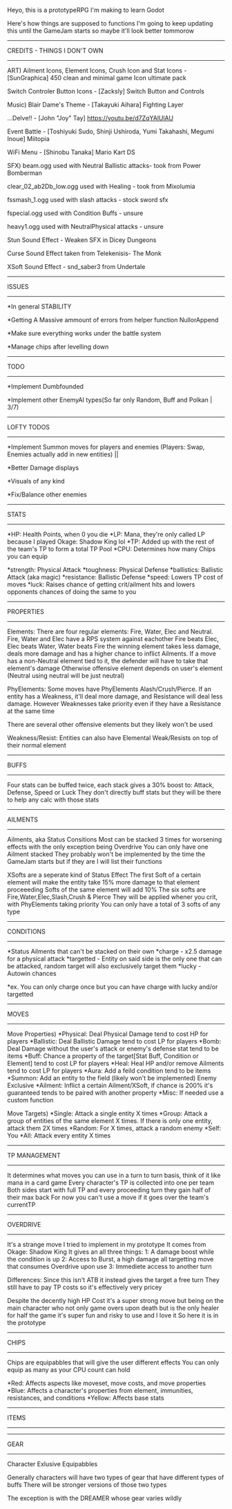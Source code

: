 Heyo, this is a prototypeRPG I'm making to learn Godot

Here's how things are supposed to functions
I'm going to keep updating this until the GameJam starts so maybe it'll look better tommorow

______
CREDITS - THINGS I DON'T OWN
______
ART)
Ailment Icons, Element Icons, Crush Icon and Stat Icons - [SunGraphica] 450 clean and minimal game Icon ultimate pack

Switch Controler Button Icons - [Zacksly] Switch Button and Controls

Music)
Blair Dame's Theme - [Takayuki Aihara] Fighting Layer

...Delve!! - [John "Joy" Tay] https://youtu.be/d7ZqYAlUlAU

Event Battle - [Toshiyuki Sudo, Shinji Ushiroda, Yumi Takahashi, Megumi Inoue] Miitopia

WiFi Menu - [Shinobu Tanaka] Mario Kart DS

SFX)
beam.ogg used with Neutral Ballistic attacks- took from Power Bomberman

clear_02_ab2Db_low.ogg used with Healing - took from Mixolumia

fssmash_1.ogg used with slash attacks - stock sword sfx

fspecial.ogg used with Condition Buffs - unsure

heavy1.ogg used with NeutralPhysical attacks - unsure

Stun Sound Effect - Weaken SFX in Dicey Dungeons 

Curse Sound Effect taken from Telekenisis- The Monk

XSoft Sound Effect - snd_saber3 from Undertale

______
ISSUES
______
*In general STABILITY

*Getting A Massive ammount of errors from helper function NullorAppend

*Make sure everything works under the battle system

*Manage chips after levelling down

______
TODO
______
*Implement Dumbfounded

*Implement other EnemyAI types(So far only Random, Buff and Polkan | 3/7)

______
LOFTY TODOS
______
*Implement Summon moves for players and enemies (Players: Swap, Enemies actually add in new entities) ||

*Better Damage displays

*Visuals of any kind

*Fix/Balance other enemies

______
STATS
_____
*HP:    Health Points, when 0 you die
*LP:    Mana, they're only called LP because I played Okage: Shadow King lol
*TP:    Added up with the rest of the team's TP to form a total TP Pool
*CPU:   Determines how many Chips you can equip

*strength:  Physical Attack
*toughness:  Physical Defense
*ballistics:  Ballistic Attack (aka magic)
*resistance:  Ballistic Defense
*speed:  Lowers TP cost of moves
*luck:  Raises chance of getting crit/ailment hits and lowers opponents chances of doing the same to you

_______
PROPERTIES
_______
Elements: There are four regular elements: Fire, Water, Elec and Neutral. 
Fire, Water and Elec have a RPS system against eachother  Fire beats Elec,  Elec beats Water, Water beats Fire
the winning element takes less damage, deals more damage and has a higher chance to inflict Ailments.
If a move has a non-Neutral element tied to it, the defender will have to take that element's damage
Otherwise offensive element depends on user's element (Neutral using neutral will be just neutral)

PhyElements: Some moves have PhyElements Alash/Crush/Pierce. If an entity has a Weakness, it'll deal more damage,
and Resistance will deal less damage. However Weaknesses take priority even if they have a Resistance at the same time

There are several other offensive elements but they likely won't be used

Weakness/Resist: Entities can also have Elemental Weak/Resists on top of their normal element

_______
BUFFS
_______
Four stats can be buffed twice, each stack gives a 30% boost to:
Attack, Defense, Speed or Luck
They don't directly buff stats but they will be there to help any calc with those stats

______
AILMENTS
______
Ailments, aka Status Consitions
Most can be stacked 3 times for worsening effects with the only exception being Overdrive
You can only have one Ailment stacked
They probably won't be implemented by the time the GameJam starts but if they are I will list their functions

XSofts are a seperate kind of Status Effect
The first Soft of a certain element will make the entity take 15% more damage to that element
proceeeding Softs of the same element will add 10%
The six softs are Fire,Water,Elec,Slash,Crush & Pierce 
They will be applied whener you crit, with PhyElements taking priority
You can only have a total of 3 softs of any type

______
CONDITIONS
______
*Status Ailments that can't be stacked on their own
*charge - x2.5 damage for a physical attack
*targetted - Entity on said side is the only one that can be attacked, random target will also exclusively target them
*lucky - Autowin chances

*ex. You can only charge once but you can have charge with lucky and/or targetted

_______
MOVES
_______

Move Properties)
*Physical: Deal Physical Damage tend to cost HP for players
*Ballistic: Deal Ballistic Damage tend to cost LP for players
*Bomb: Deal Damage without the user's attack or enemy's defense stat tend to be items
*Buff: Chance a property of the target[Stat Buff, Condition or Element] tend to cost LP for players
*Heal: Heal HP and/or remove Ailments tend to cost LP for players
*Aura: Add a feild condition tend to be items
*Summon: Add an entity to the field (likely won't be implemented) Enemy Exclusive
*Ailment: Inflict a certain Ailment/XSoft, if chance is 200% it's guaranteed tends to be paired with another property
*Misc: If needed use a custom function

Move Targets)
*Single: Attack a single entity X times
*Group: Attack a group of entities of the same element X times. If there is only one entity, attack them 2X times
*Random: For X times, attack a random enemy
*Self: You
*All: Attack every entity X times

______
TP MANAGEMENT
______
It determines what moves you can use in a turn to turn basis, think of it like mana in a card game
Every character's TP is collected into one per team
Both sides start with full TP and every proceeding turn they gain half of their max back
For now you can't use a move if it goes over the team's currentTP

______
OVERDRIVE
______
It's a strange move I tried to implement in my prototype
It comes from Okage: Shadow King
It gives an all three things:
1: A damage boost while the condition is up
2: Access to Burst, a high damage all targetting move that consumes Overdrive upon use
3: Immediete access to another turn

Differences:
Since this isn't ATB it instead gives the target a free turn
They still have to pay TP costs so it's effectively very pricey

Despite the decently high HP Cost it's a super strong move 
but being on the main character who not only game overs upon death but is the only healer for half the game
it's super fun and risky to use and I love it
So here it is in the prototype

______
CHIPS
______
Chips are equipabbles that will give the user different effects
You can only equip as many as your CPU count can hold



*Red: Affects aspects like moveset, move costs, and move properties
*Blue: Affects a character's properties from element, immunities, resistances, and conditions
*Yellow: Affects base stats

______
ITEMS
______


______
GEAR
______
Character Exlusive Equipabbles

Generally characters will have two types of gear that have different types of buffs
There will be stronger versions of those two types

The exception is with the DREAMER whose gear varies wildly

